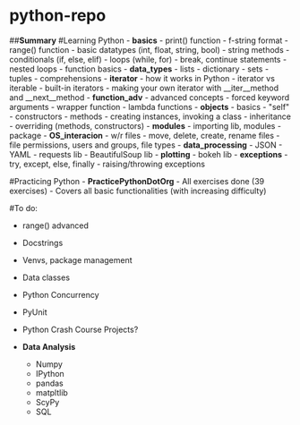 # python-repo
 
##**Summary**
#Learning Python
    - **basics**
        - print() function
            - f-string format
        - range() function
        - basic datatypes (int, float, string, bool)
            - string methods
        - conditionals (if, else, elif)
        - loops (while, for)
            - break, continue statements
            - nested loops
        - function basics
    - **data_types**
        - lists
        - dictionary
        - sets
        - tuples
        - comprehensions
    - **iterator**
        - how it works in Python
        - iterator vs iterable
        - built-in iterators
        - making your own iterator with __iter__method and __next__method
    - **function_adv**
        - advanced concepts
            - forced keyword arguments
            - wrapper function
            - lambda functions
    - **objects**
        - basics
            - "self"
            - constructors
            - methods
            - creating instances, invoking a class
        - inheritance
            - overriding (methods, constructors)
    - **modules**
        - importing lib, modules
        - package
    - **OS_interacion**
        - w/r files
        - move, delete, create, rename files
        - file permissions, users and groups, file types
    - **data_processing**
        - JSON
        - YAML
        - requests lib
        - BeautifulSoup lib
    - **plotting**
        - bokeh lib
    - **exceptions**
        - try, except, else, finally
        - raising/throwing exceptions
    
#Practicing Python
    - **PracticePythonDotOrg**
        - All exercises done (39 exercises)
            - Covers all basic functionalities (with increasing difficulty) 
       
#To do:
- range() advanced
- Docstrings
- Venvs, package management
- Data classes
- Python Concurrency
- PyUnit
- Python Crash Course Projects?

- **Data Analysis**
    - Numpy
    - IPython
    - pandas
    - matpltlib
    - ScyPy
    - SQL


